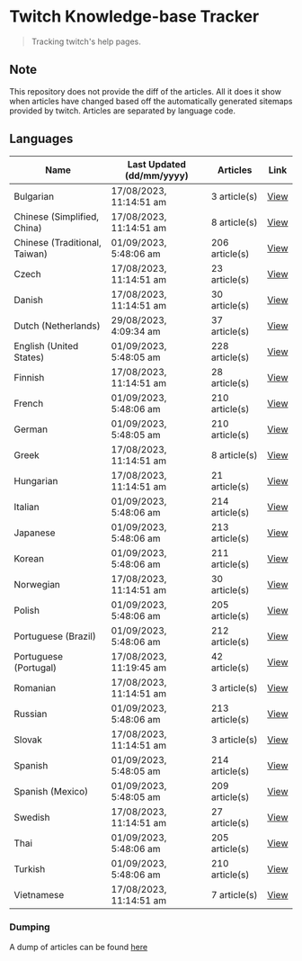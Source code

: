 # Twitch Knowledge-base Tracker
> Tracking twitch's help pages. 

## Note
This repository does not provide the diff of the articles. All it does it show when articles have changed based
off the automatically generated sitemaps provided by twitch. Articles are separated by language code.

## Languages

| Name                          | Last Updated (dd/mm/yyyy) | Articles       | Link                   |
|-------------------------------|---------------------------|----------------|------------------------|
| Bulgarian                     | 17/08/2023, 11:14:51 am   | 3 article(s)   | [View](docs/bg.md)     |
| Chinese (Simplified, China)   | 17/08/2023, 11:14:51 am   | 8 article(s)   | [View](docs/zh_CN.md)  |
| Chinese (Traditional, Taiwan) | 01/09/2023, 5:48:06 am    | 206 article(s) | [View](docs/zh_TW.md)  |
| Czech                         | 17/08/2023, 11:14:51 am   | 23 article(s)  | [View](docs/cs.md)     |
| Danish                        | 17/08/2023, 11:14:51 am   | 30 article(s)  | [View](docs/da.md)     |
| Dutch (Netherlands)           | 29/08/2023, 4:09:34 am    | 37 article(s)  | [View](docs/nl_NL.md)  |
| English (United States)       | 01/09/2023, 5:48:05 am    | 228 article(s) | [View](docs/en_US.md)  |
| Finnish                       | 17/08/2023, 11:14:51 am   | 28 article(s)  | [View](docs/fi.md)     |
| French                        | 01/09/2023, 5:48:06 am    | 210 article(s) | [View](docs/fr.md)     |
| German                        | 01/09/2023, 5:48:05 am    | 210 article(s) | [View](docs/de.md)     |
| Greek                         | 17/08/2023, 11:14:51 am   | 8 article(s)   | [View](docs/el.md)     |
| Hungarian                     | 17/08/2023, 11:14:51 am   | 21 article(s)  | [View](docs/hu.md)     |
| Italian                       | 01/09/2023, 5:48:06 am    | 214 article(s) | [View](docs/it.md)     |
| Japanese                      | 01/09/2023, 5:48:06 am    | 213 article(s) | [View](docs/ja.md)     |
| Korean                        | 01/09/2023, 5:48:06 am    | 211 article(s) | [View](docs/ko.md)     |
| Norwegian                     | 17/08/2023, 11:14:51 am   | 30 article(s)  | [View](docs/no.md)     |
| Polish                        | 01/09/2023, 5:48:06 am    | 205 article(s) | [View](docs/pl.md)     |
| Portuguese (Brazil)           | 01/09/2023, 5:48:06 am    | 212 article(s) | [View](docs/pt_BR.md)  |
| Portuguese (Portugal)         | 17/08/2023, 11:19:45 am   | 42 article(s)  | [View](docs/pt_PT.md)  |
| Romanian                      | 17/08/2023, 11:14:51 am   | 3 article(s)   | [View](docs/ro.md)     |
| Russian                       | 01/09/2023, 5:48:06 am    | 213 article(s) | [View](docs/ru.md)     |
| Slovak                        | 17/08/2023, 11:14:51 am   | 3 article(s)   | [View](docs/sk.md)     |
| Spanish                       | 01/09/2023, 5:48:05 am    | 214 article(s) | [View](docs/es.md)     |
| Spanish (Mexico)              | 01/09/2023, 5:48:05 am    | 209 article(s) | [View](docs/es_MX.md)  |
| Swedish                       | 17/08/2023, 11:14:51 am   | 27 article(s)  | [View](docs/sv.md)     |
| Thai                          | 01/09/2023, 5:48:06 am    | 205 article(s) | [View](docs/th.md)     |
| Turkish                       | 01/09/2023, 5:48:06 am    | 210 article(s) | [View](docs/tr.md)     |
| Vietnamese                    | 17/08/2023, 11:14:51 am   | 7 article(s)   | [View](docs/vi.md)     |

### Dumping
A dump of articles can be found [here](docs/RAW.md)